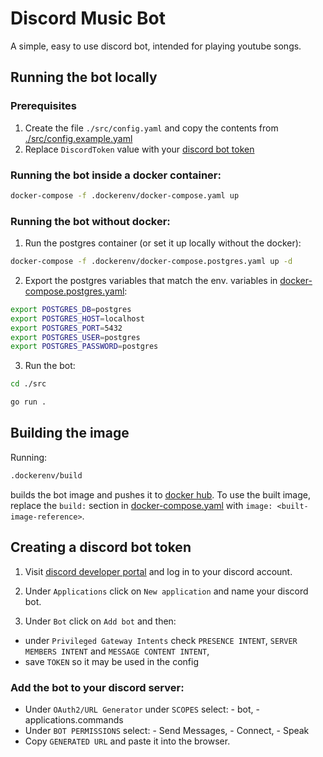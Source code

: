 # Discord Music Bot

A simple, easy to use discord bot, intended for playing youtube songs.


## Running the bot locally

### Prerequisites

1. Create the file `./src/config.yaml` and copy the contents from [./src/config.example.yaml](./src/config.example.yaml)
2. Replace `DiscordToken` value with your [discord bot token](#creating-a-discord-bot-token)

### Running the bot inside a docker container:
```bash
docker-compose -f .dockerenv/docker-compose.yaml up
```

### Running the bot without docker:

1. Run the postgres container (or set it up locally without the docker):
```bash
docker-compose -f .dockerenv/docker-compose.postgres.yaml up -d
```
2. Export the postgres variables that match the env. variables in [docker-compose.postgres.yaml](./.dockerenv/docker-compose.postgres.yaml):
```bash
export POSTGRES_DB=postgres
export POSTGRES_HOST=localhost
export POSTGRES_PORT=5432
export POSTGRES_USER=postgres
export POSTGRES_PASSWORD=postgres
```
3. Run the bot:
```bash
cd ./src

go run .
```

## Building the image

Running:
```bash
.dockerenv/build
```
builds the bot image and pushes it to [docker hub](https://hub.docker.com/).
To use the built image, replace the `build:` section in [docker-compose.yaml](./.dockerenv/docker-compose.yaml)
with `image: <built-image-reference>`.

## Creating a discord bot token

1. Visit [discord developer portal](https://discord.com/developers) and log in to your discord account.

2. Under `Applications` click on `New application` and name your discord bot.

3. Under `Bot` click on `Add bot` and then:
  -   under `Privileged Gateway Intents` check `PRESENCE INTENT`, `SERVER MEMBERS INTENT` and `MESSAGE CONTENT INTENT`,
  -   save `TOKEN` so it may be used in the config

### Add the bot to your discord server:
  -   Under `OAuth2/URL Generator` under `SCOPES` select:
    -   bot,
    -   applications.commands
  -   Under `BOT PERMISSIONS` select:
    -   Send Messages,
    -   Connect,
    -   Speak
  -   Copy `GENERATED URL` and paste it into the browser.
